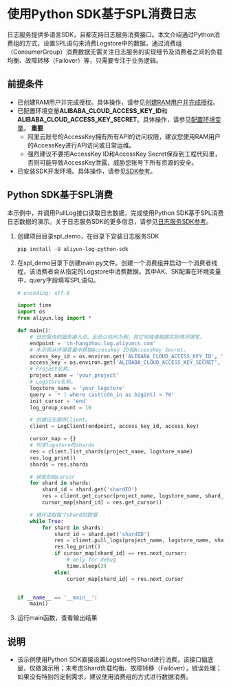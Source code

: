 # 使用Python SDK基于SPL消费日志
日志服务提供多语言SDK，且都支持日志服务消费接口。本文介绍通过Python消费组的方式，设置SPL语句来消费Logstore中的数据，通过消费组（ConsumerGroup）消费数据无需关注日志服务的实现细节及消费者之间的负载均衡、故障转移（Failover）等，只需要专注于业务逻辑。
## 前提条件
* 已创建RAM用户并完成授权。具体操作，请参见[创建RAM用户并完成授权](https://help.aliyun.com/zh/sls/using-the-openapi-example#78541bf01a5df)。
* 已配置环境变量**ALIBABA_CLOUD_ACCESS_KEY_ID**和**ALIBABA_CLOUD_ACCESS_KEY_SECRET**。具体操作，请参见[配置环境变量](https://help.aliyun.com/zh/sls/using-the-openapi-example#8e83951026slv)。
**重要**
  * 阿里云账号的AccessKey拥有所有API的访问权限，建议您使用RAM用户的AccessKey进行API访问或日常运维。
  * 强烈建议不要把AccessKey ID和AccessKey Secret保存到工程代码里，否则可能导致AccessKey泄露，威胁您账号下所有资源的安全。
* 已安装SDK开发环境。具体操作，请参见[SDK参考](https://help.aliyun.com/zh/sls/developer-reference/overview-of-log-service-sdk#reference-n3h-2sq-zdb)。
## Python SDK基于SPL消费
本示例中，并调用PullLog接口读取日志数据，完成使用Python SDK基于SPL消费日志数据的演示。关于日志服务SDK的更多信息，请参见[日志服务SDK参考](https://help.aliyun.com/zh/sls/developer-reference/overview-of-log-service-sdk#reference-n3h-2sq-zdb)。
1. 创建项目目录spl_demo，在目录下安装日志服务SDK
    ```shell
    pip install -U aliyun-log-python-sdk
    ```
2. 在spl_demo目录下创建main.py文件。创建一个消费组并启动一个消费者线程，该消费者会从指定的Logstore中消费数据。其中AK、SK配置在环境变量中，query字段填写SPL语句。
    ```python
    # encoding: utf-8

    import time
    import os
    from aliyun.log import *

    def main():
        # 日志服务的服务接入点。此处以杭州为例，其它地域请根据实际情况填写。
        endpoint = 'cn-hangzhou.log.aliyuncs.com'
        # 本示例从环境变量中获取AccessKey ID和AccessKey Secret。
        access_key_id = os.environ.get('ALIBABA_CLOUD_ACCESS_KEY_ID', '')
        access_key = os.environ.get('ALIBABA_CLOUD_ACCESS_KEY_SECRET', '')
        # Project名称。
        project_name = 'your_project'
        # Logstore名称。
        logstore_name = 'your_logstore'
        query = '* | where cast(cdn_in as bigint) > 70'
        init_cursor = 'end'
        log_group_count = 10

        # 创建日志服务Client。
        client = LogClient(endpoint, access_key_id, access_key)

        cursor_map = {}
        # 列举logstore的shards
        res = client.list_shards(project_name, logstore_name)
        res.log_print()
        shards = res.shards

        # 获取初始cursor
        for shard in shards:
            shard_id = shard.get('shardID')
            res = client.get_cursor(project_name, logstore_name, shard_id, init_cursor)
            cursor_map[shard_id] = res.get_cursor()

        # 循环读取每个shard的数据
        while True:
            for shard in shards:
                shard_id = shard.get('shardID')
                res = client.pull_logs(project_name, logstore_name, shard_id, cursor_map.get(shard_id), log_group_count, query=query)
                res.log_print()
                if cursor_map[shard_id] == res.next_cursor: 
                    # only for debug 
                    time.sleep(3)
                else:
                    cursor_map[shard_id] = res.next_cursor


    if __name__ == '__main__':
        main()

    ```
3. 运行main函数，查看输出结果

## 说明
* 该示例使用Python SDK直接设置Logstore的Shard进行消费，该接口偏底层，仅做演示用；未考虑Shard负载均衡、故障转移（Failover），错误处理；如果没有特别的定制需求，建议使用消费组的方式进行数据消费。